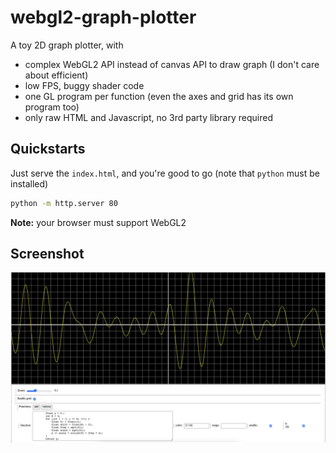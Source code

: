 # webgl2-graph-plotter
A toy 2D graph plotter, with
- complex WebGL2 API instead of canvas API to draw graph (I don't care about efficient)
- low FPS, buggy shader code
- one GL program per function (even the axes and grid has its own program too)
- only raw HTML and Javascript, no 3rd party library required

## Quickstarts

Just serve the `index.html`, and you're good to go (note that `python` must be installed)
```sh
python -m http.server 80
```

**Note:** your browser must support WebGL2

## Screenshot
![screenshot](/screenshot.png)